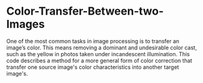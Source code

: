 # Color-Transfer-Between-two-Images

One of the most common tasks in image processing is to transfer an image’s color. This means removing a dominant and undesirable color cast, such as the yellow in photos taken under incandescent illumination. This code describes a method for a more general form of color correction that transfer one source image's color characteristics into another target image's.
